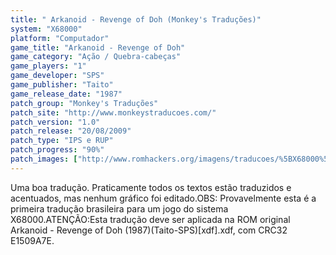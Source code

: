 ```yaml
---
title: " Arkanoid - Revenge of Doh (Monkey's Traduções)"
system: "X68000"
platform: "Computador"
game_title: "Arkanoid - Revenge of Doh"
game_category: "Ação / Quebra-cabeças"
game_players: "1"
game_developer: "SPS"
game_publisher: "Taito"
game_release_date: "1987"
patch_group: "Monkey's Traduções"
patch_site: "http://www.monkeystraducoes.com/"
patch_version: "1.0"
patch_release: "20/08/2009"
patch_type: "IPS e RUP"
patch_progress: "90%"
patch_images: ["http://www.romhackers.org/imagens/traducoes/%5BX68000%5D%20Arkanoid%20-%20Revenge%20of%20Doh%20-%20Monkey's%20Tradu%C3%A7%C3%B5es%20-%201.png","http://www.romhackers.org/imagens/traducoes/%5BX68000%5D%20Arkanoid%20-%20Revenge%20of%20Doh%20-%20Monkey's%20Tradu%C3%A7%C3%B5es%20-%202.png","http://www.romhackers.org/imagens/traducoes/%5BX68000%5D%20Arkanoid%20-%20Revenge%20of%20Doh%20-%20Monkey's%20Tradu%C3%A7%C3%B5es%20-%203.png"]
---
```

Uma boa tradução. Praticamente todos os textos estão traduzidos e acentuados, mas nenhum gráfico foi editado.OBS: Provavelmente esta é a primeira tradução brasileira para um jogo do sistema X68000.ATENÇÃO:Esta tradução deve ser aplicada na ROM original Arkanoid - Revenge of Doh (1987)(Taito-SPS)[xdf].xdf, com CRC32 E1509A7E.